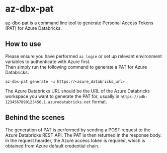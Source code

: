 # az-dbx-pat

az-dbx-pat is a command line tool to generate Personal Access Tokens (PAT) for Azure Databricks.

## How to use
Please ensure you have performed `az login` or set up relevant environment variables to authenticate with Azure first.  
Then simply run the following command to generate a PAT for Azure Databricks:
```
az-dbx-pat generate -u https://<azure_databricks_url>
```
The Azure Databricks URL should be the URL of the Azure Databricks workspace you want to generate the PAT for, usually in `https://adb-1234567890123456.1.azuredatabricks.net` format.  

## Behind the scenes
The generation of PAT is performed by sending a POST request to the Azure Databricks REST API. The PAT is then returned in the response body.  
In the request hearder, the Azure access token is required, which is obtained from Azure default credential chain.  
